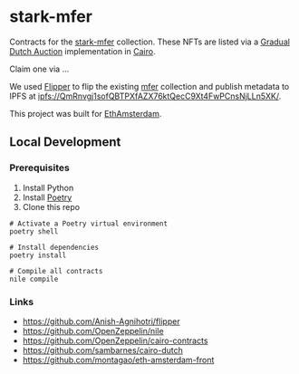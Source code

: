 # stark-mfer

Contracts for the [stark-mfer](https://testnet.playoasis.xyz/collection/0x01e46339056093f0f242ed11aef687ec145a785ddefc125ade1f8d60d0bc64e6) collection. These NFTs are listed via
a [Gradual Dutch Auction](https://www.paradigm.xyz/2022/04/gda) implementation in [Cairo](https://www.cairo-lang.org/docs/).

Claim one via ...

We used [Flipper](https://github.com/Anish-Agnihotri/flipper) to flip the existing [mfer](https://opensea.io/collection/mfers) collection and publish metadata to IPFS at [ipfs://QmRnvgj1sofQBTPXfAZX76ktQecC9Xt4FwPCnsNjLLn5XK/](ipfs://QmRnvgj1sofQBTPXfAZX76ktQecC9Xt4FwPCnsNjLLn5XK/).

This project was built for [EthAmsterdam](https://hack.ethglobal.com/ethamsterdam).

## Local Development

### Prerequisites

1. Install Python
1. Install [Poetry](https://python-poetry.org/)
1. Clone this repo

```shell
# Activate a Poetry virtual environment
poetry shell

# Install dependencies
poetry install

# Compile all contracts
nile compile
```

### Links

- <https://github.com/Anish-Agnihotri/flipper>
- <https://github.com/OpenZeppelin/nile>
- <https://github.com/OpenZeppelin/cairo-contracts>
- <https://github.com/sambarnes/cairo-dutch>
- <https://github.com/montagao/eth-amsterdam-front>
